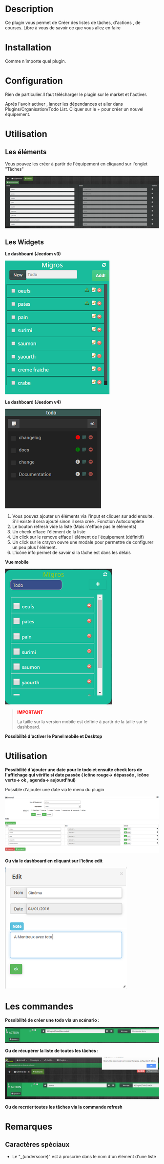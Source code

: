 Description 
===

Ce plugin vous permet de Créer des listes de tâches, d'actions , de courses. Libre à vous de savoir ce que vous allez en faire


Installation
===

Comme n'importe quel plugin.


Configuration
===

Rien de particulier.Il faut télécharger le plugin sur le market et l'activer. 

Après l'avoir activer , lancer les dépendances et aller dans Plugins/Organisation/Todo List. Cliquer sur le + pour créer un nouvel équipement.

Utilisation
===

Les éléments
---

Vous pouvez les créer à partir de l'équipement en cliquand sur l'onglet "Tâches"

![todo3](../images/todo3.png)

Les Widgets
---


**Le dashboard (Jeedom v3)**

![viewdash](../images/viewdash.png)

**Le dashboard (Jeedom v4)**

![viewdash](../images/viewdash4.png)

1. Vous pouvez ajouter un éléments via l'input et cliquer sur add ensuite. S'il existe il sera ajouté sinon il sera créé . Fonction Autocomplete 
2. Le bouton refresh vide la liste (Mais n'efface pas le éléments)
3. Un check efface l'élément de la liste
4. Un click sur le remove efface l'élément de l'équipement (définitif)
5. Un click sur le crayon ouvre une modale pour permettre de configurer un peu plus l'élément.
6. L'icône info permet de savoir si la tâche est dans les délais 

**Vue mobile**

![viewmobile](../images/viewmobile.png)

> <span style="color:red">**IMPORTANT**</span>
>
> La taille sur la version mobile est définie à partir de la taille sur le dashboard.
>


**Possibilité d'activer le Panel mobile et Desktop**




Utilisation
===

**Possibilité d'ajouter une date pour le todo et ensuite check lors de l'affichage qui vérifie si date passée ( icône rouge-> dépassée , icône verte-> ok , agenda-> aujourd'hui)**

Possible d'ajouter une date via le menu du plugin

![config](../images/config.png)

**Ou via le dashboard en cliquant sur l'icône edit**

![modal](../images/modal.png)


Les commandes
====

**Possibilité de créer une todo via un scénario :**

![todo2](../images/todo2.png)


**Ou de récupérer la liste de toutes les tâches :**

![todo1](../images/todo1.png)

**Ou de recréer toutes les tâches via la commande refresh**

Remarques
===

Caractères spèciaux
---

* Le "_(underscore)" est à proscrire dans le nom d'un élément d'une liste 



